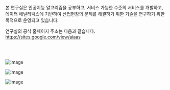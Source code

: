 


본 연구실은 인공지능 알고리즘을 공부하고, 서비스 가능한 수준의 서비스를 개발하고, 데이터 애널리틱스에 기반하여 산업현장의 문제를 해결하기 위한 기술을 연구하기 위한 목적으로 운영되고 있습니다.


연구실의 공식 홈페이지 주소는 다음과 같습니다. https://sites.google.com/view/aiaas


<br><br>



![image](https://user-images.githubusercontent.com/87959006/126928070-cce2f781-7ac9-4e8c-889b-9d5d9666fa3c.png)

![image](https://user-images.githubusercontent.com/87959006/126928162-e6817bc4-caa2-4d97-91d2-5ee107dc553d.png)

![image](https://user-images.githubusercontent.com/87959006/126928181-9a7ce5b3-dc79-42f2-9396-1a03ba40e721.png)
